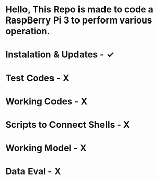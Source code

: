 # Hello, This Repo is made to code a RaspBerry Pi 3 to perform various operation. 
# Instalation & Updates - ✓
# Test Codes - X
# Working Codes - X
# Scripts to Connect Shells - X 
# Working Model - X
# Data Eval - X
